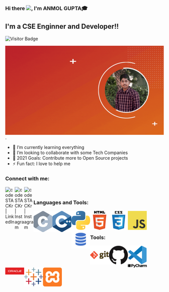 ### Hi there <img src="https://github.com/TheDudeThatCode/TheDudeThatCode/blob/master/Assets/Hi.gif" width="27px">, I'm ANMOL GUPTA🎓 
## I'm a CSE Enginner and Developer!!  
![Visitor Badge](https://visitor-badge.laobi.icu/badge?page_id=am-Anmol.am-Anmol)
<div>
  <img align="left" alt="GIF" src="https://github.com/am-Anmol/am-Anmol/blob/main/IMG/Github.gif" />
  
  </div>
  .  

- 🌱 I’m currently learning everything 
- 👯 I’m looking to collaborate with some Tech Companies
- 🥅 2021 Goals: Contribute more to Open Source projects
- ⚡ Fun fact: I love to help me

### Connect with me:

[<img align="left" alt="codeSTACKr | LinkedIn" width="30px" src="https://cdn.jsdelivr.net/npm/simple-icons@v3/icons/linkedin.svg" />][linkedin]
[<img align="left" alt="codeSTACKr | Instagram" width="30px" src="https://cdn.jsdelivr.net/npm/simple-icons@v3/icons/instagram.svg" />][instagram]
[<img align="left" alt="codeSTACKr | Instagram" width="30px" src="https://cdn.jsdelivr.net/npm/simple-icons@v3/icons/facebook.svg" />][facebook]

<br />


### Languages and Tools:
[<img align="left" alt="C" width="60px" src="https://github.com/am-Anmol/am-Anmol/blob/main/IMG/c-.svg" />][C ] 
[<img align="left" alt="C++" width="60px" src="https://github.com/am-Anmol/am-Anmol/blob/main/IMG/c.svg" />][C++ ] 
[<img align="left" alt="Python" width="60px" src="https://github.com/am-Anmol/am-Anmol/blob/main/IMG/python-5.svg" />][Python]
[<img align="left" alt="HTML5" width="60px" src="https://raw.githubusercontent.com/github/explore/80688e429a7d4ef2fca1e82350fe8e3517d3494d/topics/html/html.png" />][html ]
[<img align="left" alt="CSS3" width="60px" src="https://raw.githubusercontent.com/github/explore/80688e429a7d4ef2fca1e82350fe8e3517d3494d/topics/css/css.png" />][css]
[<img align="left" alt="JavaScript" width="60px" src="https://raw.githubusercontent.com/github/explore/80688e429a7d4ef2fca1e82350fe8e3517d3494d/topics/javascript/javascript.png" />][javascript ]
[<img align="left" alt="SQL" width="60px" src="https://raw.githubusercontent.com/github/explore/80688e429a7d4ef2fca1e82350fe8e3517d3494d/topics/sql/sql.png" />][sql ]
<br />
<br />
<br />



### Tools:
[<img align="left" alt="Git" width="60px" src="https://raw.githubusercontent.com/github/explore/80688e429a7d4ef2fca1e82350fe8e3517d3494d/topics/git/git.png" />][git ]
[<img align="left" alt="GitHub" width="60px" src="https://raw.githubusercontent.com/github/explore/78df643247d429f6cc873026c0622819ad797942/topics/github/github.png" />][github ] 
[<img align="left" alt="Visual Studio Code" width="60px" src="https://github.com/am-Anmol/am-Anmol/blob/main/IMG/visual-studio-code-1.svg" />][vscode]
[<img align="left" alt="PYcharm" width="60px" src="https://github.com/am-Anmol/am-Anmol/blob/main/IMG/pycharm-1.svg" />][PYcharm] 
[<img align="left" alt="Oracle" width="60px" src="https://github.com/am-Anmol/am-Anmol/blob/main/IMG/oracle-logo-1.svg" />][Oracle] 
[<img align="left" alt="tableau" width="60px" src="https://github.com/am-Anmol/am-Anmol/blob/main/IMG/tableau-software.svg" />][tableau] 
[<img align="left" alt="xampp" width="60px" src="https://github.com/am-Anmol/am-Anmol/blob/main/IMG/xampp.svg" />][xampp] 


<br />
<br />






[instagram]: https://instagram.com/anm0lgupta
[linkedin]: https://www.linkedin.com/in/anmol-gupta-79b8321b2/
[facebook]: https://m.facebook.com/ANM0LGUPTA
[vscode]: https://code.visualstudio.com
[html ]: https://www.w3schools.com/html/
[css ]: https://www.w3schools.com/css/
[javascript ]: https://www.w3schools.com/js/DEFAULT.asp
[sql ]: https://www.w3schools.com/sql/
[git ]: https://git-scm.com/
[github ]: https://github.com/
[C ]: https://www.tutorialspoint.com/cprogramming/index.htm#:~:text=C%20programming%20is%20a%20general,most%20widely%20used%20computer%20language.
[C++ ]: https://www.codecademy.com/catalog/language/c-plus-plus?g_network=g&g_device=c&g_adid=435749871118&g_keyword=c%2B%2B%20programming&g_acctid=243-039-7011&g_adtype=search&g_adgroupid=102650142713&g_keywordid=kwd-12432420&g_campaign=ROW+Language%3A+Basic+-+Exact&g_campaignid=10074200771&utm_id=t_kwd-12432420:ag_102650142713:cp_10074200771:n_g:d_c&utm_term=c%2B%2B%20programming&utm_campaign=ROW%20Language%3A%20Basic%20-%20Exact&utm_source=google&utm_medium=paid-search&utm_content=435749871118&hsa_acc=2430397011&hsa_cam=10074200771&hsa_grp=102650142713&hsa_ad=435749871118&hsa_src=g&hsa_tgt=kwd-12432420&hsa_kw=c%2B%2B%20programming&hsa_mt=e&hsa_net=adwords&hsa_ver=3&gclid=Cj0KCQiA7NKBBhDBARIsAHbXCB7tn2ETwKAz0N7UUwlAm8j9eH4WDofaavXE-xVWcJItQet66kds5r8aAuvrEALw_wcB
[Python ]: https://www.python.org/
[PYcharm]: https://www.jetbrains.com/pycharm/
[Oracle]: https://www.oracle.com/in/database/
[tableau]: https://www.tableau.com/
[xampp]: https://www.apachefriends.org/index.html
